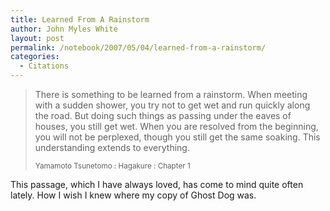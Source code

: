 ```yaml
---
title: Learned From A Rainstorm
author: John Myles White
layout: post
permalink: /notebook/2007/05/04/learned-from-a-rainstorm/
categories:
  - Citations
---
```


<blockquote>
<p>There is something to be learned from a rainstorm. When meeting with a sudden shower, you try not to get wet and run quickly along the road. But doing such things as passing under the eaves of houses, you still get wet. When you are resolved from the beginning, you will not be perplexed, though you still get the same soaking. This understanding extends to everything.</p>

<small>Yamamoto Tsunetomo : Hagakure : Chapter 1</small>
</blockquote>

This passage, which I have always loved, has come to mind quite often lately. How I wish I knew where my copy of Ghost Dog was.
